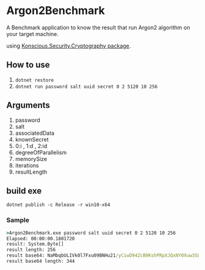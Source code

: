 # Argon2Benchmark

A Benchmark application to know the result that run Argon2 algorithm on your target machine.

using [Konscious.Security.Cryptography package](https://github.com/kmaragon/Konscious.Security.Cryptography).

## How to use

1. `dotnet restore`
1. `dotnet run password salt uuid secret 0 2 5120 10 256`

## Arguments

1. password
1. salt
1. associatedData
1. knownSecret
1. 0:i , 1:d , 2:id
1. degreeOfParallelism
1. memorySize
1. iterations
1. resultLength

## build exe

`dotnet publish -c Release -r win10-x64`

### Sample
```cmd
>Argon2Benchmark.exe password salt uuid secret 0 2 5120 10 256
Elapsed: 00:00:00.1801720
result: System.Byte[]
result length: 256
result base64: NaMbqbULIVk0l7Fxu09BNHu21/yCiwD94ZcB9KshPRpXJQxNY0Xuw3SL6qT/cGZJA2xTsz9XtdiraxcuVcP+DV8nzuCwpvtGcjykt+PXh7ZJqfoxwR+wlR0SBsXAiPqa8HRwza30TduMha9Y8qGF1X6TrxC3aHJIPcMn8AM14GLBUxG7nm+tYq03dTIScnbI3+cc3ihwdJxoeWpTKMQTfygyrLo07RioDDub/2o6smr7aQT0Q5zJILhRJErPRsLxN6YzGbk9l15AnAhsYIWq1AT1EewB23iR+eZMtVSraijpuG6QvKmTLHhWABxK5QY6TyAEF7Xr8k1egyJJ8R14jw==
result base64 length: 344
```
